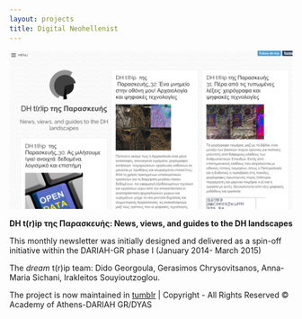 ```yaml
---
layout: projects
title: Digital Neohellenist
---
```

<img src="../images/dhtrip.png" width="600"/>

**DH t(r)ip της Παρασκευής: News, views, and guides to the DH landscapes**

This monthly newsletter was initially designed and delivered as a spin-off initiative within the DARIAH-GR phase I (January 2014- March 2015)

The *dream* t(r)ip team: Dido Georgoula, Gerasimos Chrysovitsanos, Anna-Maria Sichani, Irakleitos Souyioutzoglou.

The project is now maintained in <a href="http://dh-trip.tumblr.com"> tumblr</a> | Copyright - All Rights Reserved © Academy of Athens-DARIAH GR/DYAS 
